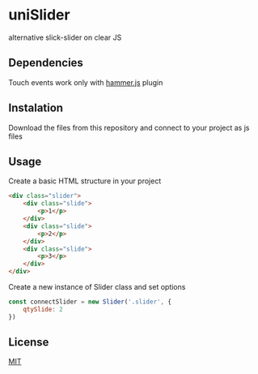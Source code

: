 # uniSlider
alternative slick-slider on clear JS

## Dependencies
Touch events work only with [hammer.js](https://github.com/hammerjs/hammer.js) plugin 

## Instalation 
Download the files from this repository and connect to your project as js files

## Usage

Create a basic HTML structure in your project

```html
<div class="slider">
    <div class="slide">
        <p>1</p>
    </div>
    <div class="slide">
        <p>2</p>
    </div>
    <div class="slide">
        <p>3</p>
    </div>
</div>
```


Create a new instance of Slider class and set options

```javascript
const connectSlider = new Slider('.slider', {
    qtySlide: 2
})
```

## License
[MIT](https://choosealicense.com/licenses/mit/)
